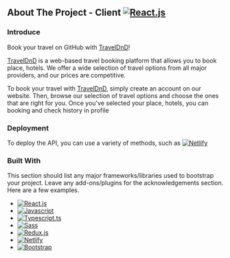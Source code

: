 ## About The Project - Client [![React.js]][React-url]

### Introduce
Book your travel on GitHub with [TravelDnD]!

[TravelDnD] is a web-based travel booking platform that allows you to book place, hotels. We offer a wide selection of travel options from all major providers, and our prices are competitive.

To book your travel with [TravelDnD], simply create an account on our website. Then, browse our selection of travel options and choose the ones that are right for you.
Once you've selected your place, hotels, you can booking and check history in profile

### Deployment

To deploy the API, you can use a variety of methods, such as [![Netlify]][Netlify-url]

### Built With

This section should list any major frameworks/libraries used to bootstrap your project. 
Leave any add-ons/plugins for the acknowledgements section. Here are a few examples.

- [![React.js]][React-url]
- [![Javascript]][Javascript-url]
- [![Typescript.ts]][Typescript-url]
- [![Sass]][Sass-url]
- [![Redux.js]][Redux-url]
- [![Netlify]][Netlify-url]
- [![Bootstrap]][Bootstrap-url]

<!-- MARKDOWN LINKS & IMAGES -->

[React.js]: https://img.shields.io/badge/React-20232A?style=for-the-badge&logo=react&logoColor=61DAFB
[React-url]: https://reactjs.org/
[Javascript]: https://img.shields.io/badge/JavaScript-323330?style=for-the-badge&logo=javascript&logoColor=F7DF1E
[Javascript-url]: https://www.w3schools.com/js/
[Typescript.ts]: https://img.shields.io/badge/TypeScript-007ACC?style=for-the-badge&logo=typescript&logoColor=white
[Typescript-url]: https://www.typescriptlang.org/
[Sass]: https://img.shields.io/badge/Sass-CC6699?style=for-the-badge&logo=sass&logoColor=white
[Sass-url]: https://sass-lang.com/
[Redux.js]: https://img.shields.io/badge/Redux-593D88?style=for-the-badge&logo=redux&logoColor=white
[Redux-url]: https://redux-toolkit.js.org/
[Netlify]: https://img.shields.io/badge/Netlify-00C7B7?style=for-the-badge&logo=netlify&logoColor=white
[Netlify-url]: https://www.netlify.com/
[Bootstrap]: https://img.shields.io/badge/Bootstrap-563D7C?style=for-the-badge&logo=bootstrap&logoColor=white
[Bootstrap-url]: https://getbootstrap.com
[TravelDnD]: https://traveldnd.netlify.app/
